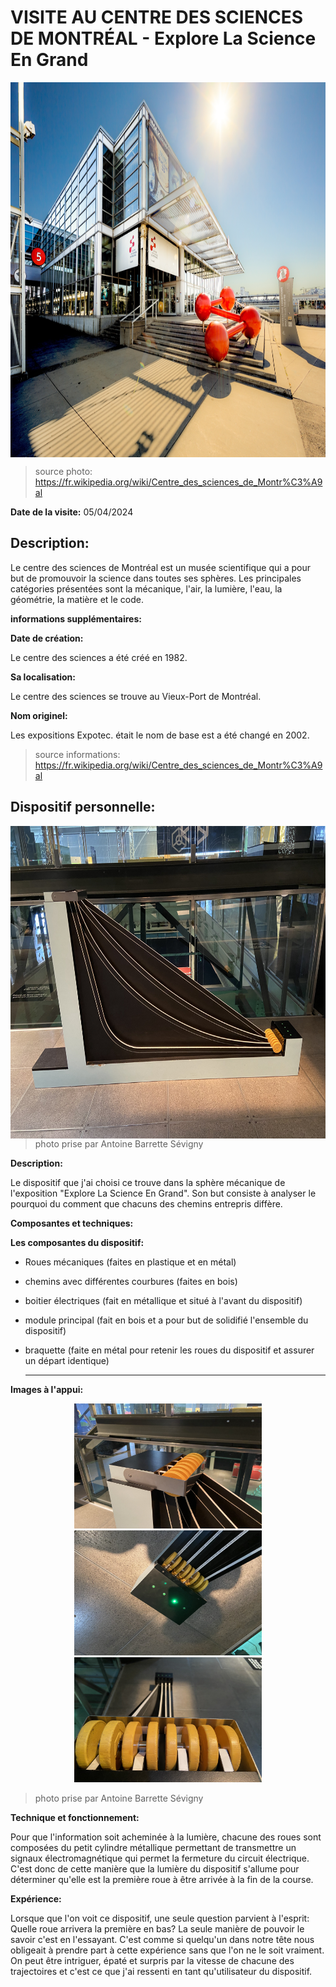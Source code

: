 # VISITE AU CENTRE DES SCIENCES DE MONTRÉAL - Explore La Science En Grand

<img align="center" width="900" height="600" src="media/entree_centre_des_sciences.jpeg">

> source photo: https://fr.wikipedia.org/wiki/Centre_des_sciences_de_Montr%C3%A9al

**Date de la visite:** 05/04/2024

## Description:

Le centre des sciences de Montréal est un musée scientifique qui a pour but de promouvoir la science dans toutes ses sphères. Les principales catégories présentées sont la mécanique, l'air, la lumière, l'eau, la géométrie, la matière et le code.

**informations supplémentaires:**

**Date de création:**

Le centre des sciences a été créé en 1982.

**Sa localisation:**

Le centre des sciences se trouve au Vieux-Port de Montréal.

**Nom originel:**

Les expositions Expotec. était le nom de base est a été changé en 2002.

> source informations: https://fr.wikipedia.org/wiki/Centre_des_sciences_de_Montr%C3%A9al
## Dispositif personnelle:

<img align="left" width="575" height="500" src="media/ensemble_dispositif.jpg">

> photo prise par Antoine Barrette Sévigny

**Description:**

Le dispositif que j'ai choisi ce trouve dans la sphère mécanique de l'exposition "Explore La Science En Grand". Son but consiste à analyser le pourquoi du comment que chacuns des chemins entrepris diffère.



**Composantes et techniques:**

**Les composantes du dispositif:**

- Roues mécaniques (faites en plastique et en métal)
- chemins avec différentes courbures (faites en bois)
- boitier électriques (fait en métallique et situé à l'avant du dispositif)
- module principal (fait en bois et a pour but de solidifié l'ensemble du dispositif)
- braquette (faite en métal pour retenir les roues du dispositif et assurer un départ identique)

  -----------------

**Images à l'appui:**

<div align="center">
<img width="300" height="200" src="media/braquette_dispositif.jpg">
<img width="300" height="200" src="media/lumiere_dispositif.jpg">
<img width="300" height="200" src="media/roue_mecanique.jpg">
</div>

> photo prise par Antoine Barrette Sévigny

**Technique et fonctionnement:**

Pour que l'information soit acheminée à la lumière, chacune des roues sont composées du petit cylindre métallique permettant de transmettre un signaux électromagnétique qui permet la fermeture du circuit électrique. C'est donc de cette manière que la lumière du dispositif s'allume pour déterminer qu'elle est la première roue à être arrivée à la fin de la course.

**Expérience:**

Lorsque que l'on voit ce dispositif, une seule question parvient à l'esprit: Quelle roue arrivera la première en bas? La seule manière de pouvoir le savoir c'est en l'essayant. C'est comme si quelqu'un dans notre tête nous obligeait à prendre part à cette expérience sans que l'on ne le soit vraiment. On peut être intriguer, épaté et surpris par la vitesse de chacune des trajectoires et c'est ce que j'ai ressenti en tant qu'utilisateur du dispositif.



